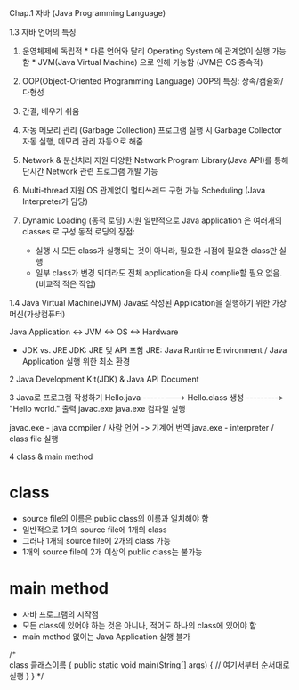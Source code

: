 Chap.1 자바 (Java Programming Language)

1.3 자바 언어의 특징

  1) 운영체제에 독립적
    * 다른 언어와 달리 Operating System 에 관계없이 실행 가능함 
    * JVM(Java Virtual Machine) 으로 인해 가능함 (JVM은 OS 종속적)
      
  2) OOP(Object-Oriented Programming Language)
      OOP의 특징: 상속/캠슐화/다형성
      
  3) 간결, 배우기 쉬움

  4) 자동 메모리 관리 (Garbage Collection)
      프로그램 실행 시 Garbage Collector 자동 실행, 메모리 관리 자동으로 해줌
      
  5) Network & 분산처리 지원
      다양한 Network Program Library(Java API)를 통해 단시간 Network 관련 프로그램 개발 가능
  
  6) Multi-thread 지원
      OS 관계없이 멀티쓰레드 구현 가능
      Scheduling (Java Interpreter가 담당)
      
  7) Dynamic Loading (동적 로딩) 지원
      일반적으로 Java application 은 여러개의 classes 로 구성
      동적 로딩의 장점:
        * 실행 시 모든 class가 실행되는 것이 아니라, 필요한 시점에 필요한 class만 실행
        * 일부 class가 변경 되더라도 전체 application을 다시 complie할 필요 없음. (비교적 적은 작업)
   
1.4 Java Virtual Machine(JVM)
  Java로 작성된 Application을 실행하기 위한 가상머신(가상컴퓨터)
  
  Java Application <-> JVM <-> OS <-> Hardware

  * JDK vs. JRE
    JDK: JRE 및 API 포함
    JRE: Java Runtime Environment / Java Application 실행 위한 최소 환경

2 Java Development Kit(JDK) & Java API Document

3 Java로 프로그램 작성하기
  Hello.java ---------> Hello.class 생성 ---------> "Hello world." 출력
             javac.exe                   java.exe
             컴파일                       실행
             
  javac.exe - java compiler / 사람 언어 -> 기계어 번역
  java.exe - interpreter / class file 실행
  

4 class & main method
  
# class
  * source file의 이름은 public class의 이름과 일치해야 함
  * 일반적으로 1개의 source file에 1개의 class
  * 그러나 1개의 source file에 2개의 class 가능
  * 1개의 source file에 2개 이상의 public class는 불가능
  
# main method
  * 자바 프로그램의 시작점
  * 모든 class에 있어야 하는 것은 아니나, 적어도 하나의 class에 있어야 함
  * main method 없이는 Java Application 실행 불가
 
  
/*  
  class 클래스이름 {
      public static void main(String[] args) {
          // 여기서부터 순서대로 실행
      }
  } 
*/


